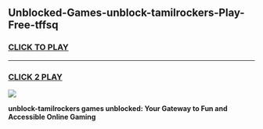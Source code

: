
## Unblocked-Games-unblock-tamilrockers-Play-Free-tffsq
<h3>
<a href="https://premium76.site?title=unblock-tamilrockers&ref=19M">CLICK TO PLAY</a></h3>
<hr>

<h3>
<a href="https://premium76.site?title=unblock-tamilrockers&ref=19M">CLICK 2 PLAY</a>
  
</h3>

<a href="https://premium76.site?title=unblock-tamilrockers&ref=19M"><img src="https://clearcache.store/games.png"></a>


**unblock-tamilrockers games unblocked: Your Gateway to Fun and Accessible Online Gaming**
